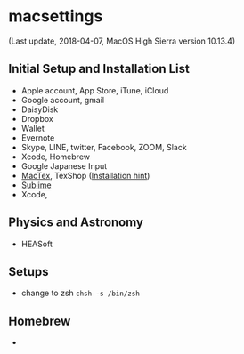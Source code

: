 # macsettings

(Last update, 2018-04-07, MacOS High Sierra version 10.13.4)

## Initial Setup and Installation List
- Apple account, App Store, iTune, iCloud
- Google account, gmail
- DaisyDisk 
- Dropbox
- Wallet 
- Evernote 
- Skype, LINE, twitter, Facebook, ZOOM, Slack
- Xcode, Homebrew
- Google Japanese Input 
- [MacTex](http://tug.org/mactex/mactex-download.html), TexShop ([Installation hint](http://osksn2.hep.sci.osaka-u.ac.jp/~taku/osx/install_ptex.html))
- [Sublime](https://www.sublimetext.com)
- Xcode, 

## Physics and Astronomy
- HEASoft 

## Setups
- change to zsh `chsh -s /bin/zsh`

## Homebrew 
- 
